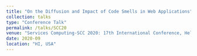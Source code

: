 ```yaml
---
title: "On the Diffusion and Impact of Code Smells in Web Applications"
collection: talks
type: "Conference Talk"
permalink: /talks/SCC20
venue: "Services Computing-SCC 2020: 17th International Conference, Held as Part of the Services Conference Federation, SCF 2020"
date: 2020-09
location: "HI, USA"
---
```

